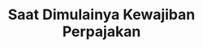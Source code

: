 ---
id: 1
title: Saat Dimulainya Kewajiban Perpajakan
linkurl: https://docs.google.com/document/d/1gp-QtAI9GY7F2GbUOGzmtPhkIow3fjt2qbsLZrpuOvA/edit?usp=drivesdk
fitur: resume
category: kup
topik: Umum
icon: far fa-file-word
type: word
tgl: 11 Desember 2019
---